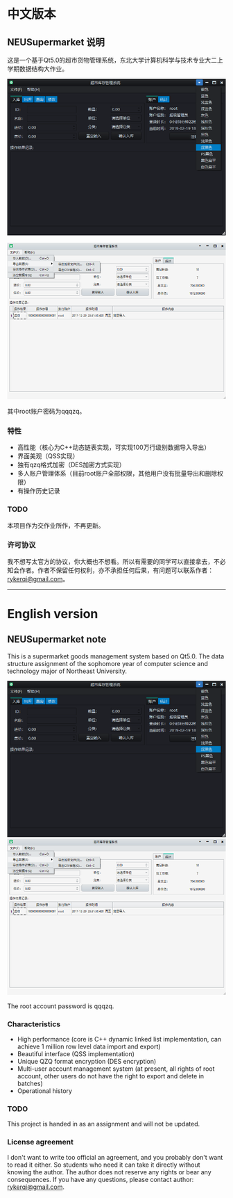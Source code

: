 # 中文版本

## NEUSupermarket 说明

这是一个基于Qt5.0的超市货物管理系统，东北大学计算机科学与技术专业大二上学期数据结构大作业。

![pic-1](demo/screenshot1.png)

![pic-2](demo/screenshot2.png)

其中root账户密码为qqqzq。

### 特性

- 高性能（核心为C++动态链表实现，可实现100万行级别数据导入导出）
- 界面美观（QSS实现）
- 独有qzq格式加密（DES加密方式实现）
- 多人账户管理体系（目前root账户全部权限，其他用户没有批量导出和删除权限）
- 有操作历史记录

### TODO

本项目作为交作业所作，不再更新。

### 许可协议

我不想写太官方的协议，你大概也不想看。所以有需要的同学可以直接拿去，不必知会作者。作者不保留任何权利，亦不承担任何后果，有问题可以联系作者：rykerqi@gmail.com。

--- 

# English version

## NEUSupermarket note

This is a supermarket goods management system based on Qt5.0. The data structure assignment of the sophomore year of computer science and technology major of Northeast University.

![pic-1](demo/screenshot1.png)
![pic-2](demo/screenshot2.png)

The root account password is qqqzq.

### Characteristics

- High performance (core is C++ dynamic linked list implementation, can achieve 1 million row level data import and export)
- Beautiful interface (QSS implementation)
- Unique QZQ format encryption (DES encryption)
- Multi-user account management system (at present, all rights of root account, other users do not have the right to export and delete in batches)
- Operational history

### TODO

This project is handed in as an assignment and will not be updated.

### License agreement

I don't want to write too official an agreement, and you probably don't want to read it either. So students who need it can take it directly without knowing the author. The author does not reserve any rights or bear any consequences. If you have any questions, please contact author: rykerqi@gmail.com.
